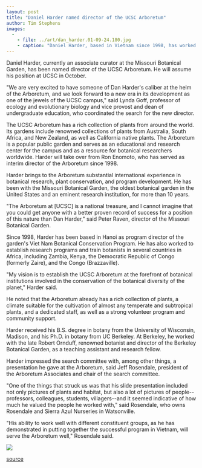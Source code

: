```yaml
---
layout: post
title: "Daniel Harder named director of the UCSC Arboretum"
author: Tim Stephens
images:
  -
    - file: ../art/dan_harder.01-09-24.180.jpg
    - caption: "Daniel Harder, based in Vietnam since 1998, has worked to establish research programs and train botanists in several countries."
---
```


Daniel Harder, currently an associate curator at the Missouri Botanical Garden, has been named director of the UCSC Arboretum. He will assume his position at UCSC in October.

"We are very excited to have someone of Dan Harder's caliber at the helm of the Arboretum, and we look forward to a new era in its development as one of the jewels of the UCSC campus," said Lynda Goff, professor of ecology and evolutionary biology and vice provost and dean of undergraduate education, who coordinated the search for the new director.  
  
The UCSC Arboretum has a rich collection of plants from around the world. Its gardens include renowned collections of plants from Australia, South Africa, and New Zealand, as well as California native plants. The Arboretum is a popular public garden and serves as an educational and research center for the campus and as a resource for botanical researchers worldwide. Harder will take over from Ron Enomoto, who has served as interim director of the Arboretum since 1998.  
  
Harder brings to the Arboretum substantial international experience in botanical research, plant conservation, and program development. He has been with the Missouri Botanical Garden, the oldest botanical garden in the United States and an eminent research institution, for more than 10 years.  
  
"The Arboretum at [UCSC] is a national treasure, and I cannot imagine that you could get anyone with a better proven record of success for a position of this nature than Dan Harder," said Peter Raven, director of the Missouri Botanical Garden.  
  
Since 1998, Harder has been based in Hanoi as program director of the garden's Viet Nam Botanical Conservation Program. He has also worked to establish research programs and train botanists in several countries in Africa, including Zambia, Kenya, the Democratic Republic of Congo (formerly Zaire), and the Congo (Brazzaville).  
  
"My vision is to establish the UCSC Arboretum at the forefront of botanical institutions involved in the conservation of the botanical diversity of the planet," Harder said.   
  
He noted that the Arboretum already has a rich collection of plants, a climate suitable for the cultivation of almost any temperate and subtropical plants, and a dedicated staff, as well as a strong volunteer program and community support.  
  
Harder received his B.S. degree in botany from the University of Wisconsin, Madison, and his Ph.D. in botany from UC Berkeley. At Berkeley, he worked with the late Robert Ornduff, renowned botanist and director of the Berkeley Botanical Garden, as a teaching assistant and research fellow.   
  
Harder impressed the search committee with, among other things, a presentation he gave at the Arboretum, said Jeff Rosendale, president of the Arboretum Associates and chair of the search committee.   
  
"One of the things that struck us was that his slide presentation included not only pictures of plants and habitat, but also a lot of pictures of people--professors, colleagues, students, villagers--and it seemed indicative of how much he valued the people he worked with," said Rosendale, who owns Rosendale and Sierra Azul Nurseries in Watsonville.   
  
"His ability to work well with different constituent groups, as he has demonstrated in putting together the successful program in Vietnam, will serve the Arboretum well," Rosendale said.

  

![ ][1]

[1]: ../../images/trans.gif

[source](http://www1.ucsc.edu/currents/01-02/09-24/harder.html "Permalink to harder")
